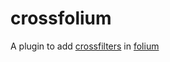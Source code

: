 # crossfolium

A plugin to add [crossfilters](https://square.github.io/crossfilter) in
[folium](https://github.com/python-visualization/folium)
